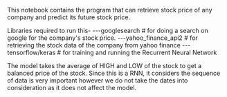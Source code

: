 This notebook contains the program that can retrieve stock price of any company and predict its future stock price.

Libraries required to run this-
---googlesearch   # for doing a search on google for the company's stock price.
---yahoo_finance_api2   # for retrieving the stock data of the company from yahoo finance
---tensorflow/keras    # for training and running the Recurrent Neural Network

The model takes the average of HIGH and LOW of the stock to get a balanced price of the stock.
Since this is a RNN, it considers the sequence of data is very important however we do not take the dates into consideration as it does not affect the model.
